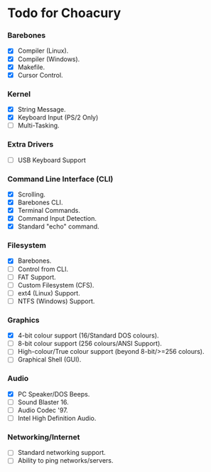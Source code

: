 # Todo for Choacury

### Barebones

- [x] Compiler (Linux).
- [x] Compiler (Windows).
- [x] Makefile.
- [x] Cursor Control.

### Kernel
- [x] String Message.
- [x] Keyboard Input (PS/2 Only)
- [ ] Multi-Tasking.

### Extra Drivers
- [ ] USB Keyboard Support

### Command Line Interface (CLI)
- [x] Scrolling.
- [x] Barebones CLI.
- [x] Terminal Commands.
- [x] Command Input Detection.
- [x] Standard "echo" command.

### Filesystem
- [x] Barebones.
- [ ] Control from CLI.
- [ ] FAT Support.
- [ ] Custom Filesystem (CFS).
- [ ] ext4 (Linux) Support.
- [ ] NTFS (Windows) Support.

### Graphics
- [x] 4-bit colour support (16/Standard DOS colours).
- [ ] 8-bit colour support (256 colours/ANSI Support).
- [ ] High-colour/True colour support (beyond 8-bit/>=256 colours).
- [ ] Graphical Shell (GUI).

### Audio
- [x] PC Speaker/DOS Beeps.
- [ ] Sound Blaster 16.
- [ ] Audio Codec '97.
- [ ] Intel High Definition Audio.

### Networking/Internet
- [ ] Standard networking support.
- [ ] Ability to ping networks/servers.
